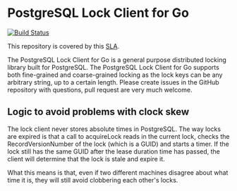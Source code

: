 # PostgreSQL Lock Client for Go

[![Build Status](https://travis-ci.org/ucirello/pglock.svg?branch=master)](https://travis-ci.org/ucirello/pglock)

This repository is covered by this [SLA](https://github.com/ucirello/public/blob/master/SLA.md).

The PostgreSQL Lock Client for Go is a general purpose distributed locking
library built for PostgreSQL. The PostgreSQL Lock Client for Go supports both
fine-grained and coarse-grained locking as the lock keys can be any arbitrary
string, up to a certain length. Please create issues in the GitHub repository
with questions, pull request are very much welcome.

## Logic to avoid problems with clock skew
The lock client never stores absolute times in PostgreSQL. The way locks are
expired is that a call to acquireLock reads in the current lock, checks the
RecordVersionNumber of the lock (which is a GUID) and starts a timer. If the
lock still has the same GUID after the lease duration time has passed, the
client will determine that the lock is stale and expire it.

What this means is that, even if two different machines disagree about what time
it is, they will still avoid clobbering each other's locks.
